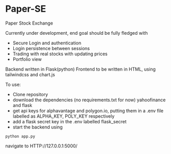 # Paper-SE
Paper Stock Exchange 

Currently under development, end goal should be fully fledged with 
- Secure Login and authentication
- Login persistence between sessions
- Trading with real stocks with updating prices
- Portfolio view

Backend written in Flask(python)
Frontend to be written in HTML, using tailwindcss and chart.js


To use:

- Clone repository
- download the dependencies (no requirements.txt for now) yahoofinance and flask
- get api keys for alphavantage and polygon.io, putting them in a .env file labelled as ALPHA_KEY, POLY_KEY respectively
- add a flask secret key in the .env labelled flask_secret
- start the backend using 
```
python app.py
```
navigate to HTTP://127.0.0.1:5000/
